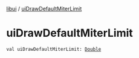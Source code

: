 [libui](index.md) / [uiDrawDefaultMiterLimit](./ui-draw-default-miter-limit.md)

# uiDrawDefaultMiterLimit

`val uiDrawDefaultMiterLimit: `[`Double`](https://kotlinlang.org/api/latest/jvm/stdlib/kotlin/-double/index.html)